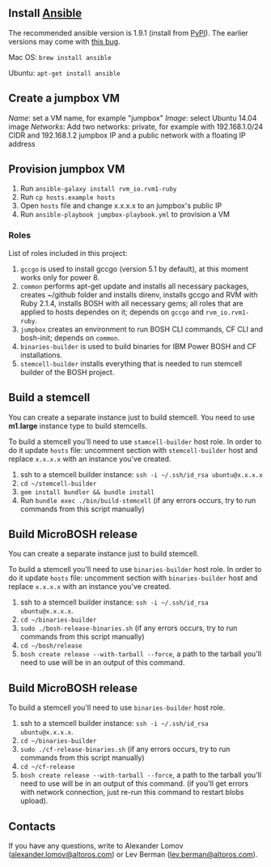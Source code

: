 ## Install [Ansible](http://www.ansible.com/)

The recommended ansible version is 1.9.1 (install from [PyPI](https://pypi.python.org/pypi/ansible/1.9.1)). The earlier versions may come with [this bug](https://github.com/rvm/rvm1-ansible/issues/44).

Mac OS:
`brew install ansible`

Ubuntu:
`apt-get install ansible`

## Create a jumpbox VM

_Name_: set a VM name, for example "jumpbox"
_Image_: select Ubuntu 14.04 image
_Networks_: Add two networks: private, for example with 192.168.1.0/24 CIDR and 192.168.1.2 jumpbox IP and a public network with a floating IP address

## Provision jumpbox VM

1. Run `ansible-galaxy install rvm_io.rvm1-ruby`
1. Run `cp hosts.example hosts`
1. Open `hosts` file and change x.x.x.x to an jumpbox's public IP
1. Run `ansible-playbook jumpbox-playbook.yml` to provision a VM

### Roles

List of roles included in this project:

1. `gccgo` is used to install gccgo (version 5.1 by default), at this moment works only for power 8.
1. `common` performs apt-get update and installs all necessary packages, creates ~/github folder and installs direnv, installs gccgo and RVM with Ruby 2.1.4, installs BOSH with all necessary gems; all roles that are applied to hosts dependes on it; depends on `gccgo` and `rvm_io.rvm1-ruby`.
1. `jumpbox` creates an environment to run BOSH CLI commands, CF CLI and bosh-init; depends on `common`.
1. `binaries-builder` is used to build binaries for IBM Power BOSH and CF installations.
1. `stemcell-builder` installs everything that is needed to run stemcell builder of the BOSH project.


## Build a stemcell

You can create a separate instance just to build stemcell. You need to use __m1.large__ instance type to build stemcells.

To build a stemcell you'll need to use `stamcell-builder` host role. In order to do it update `hosts` file: uncomment section with `stemcell-builder` host and replace `x.x.x.x` with an instance you've created.

1. ssh to a stemcell builder instance: `ssh -i ~/.ssh/id_rsa ubuntu@x.x.x.x`
1. `cd ~/stemcell-builder`
1. `gem install bundler && bundle install`
1. Run `bundle exec ./bin/build-stemcell` (if any errors occurs, try to run commands from this script manually)


## Build MicroBOSH release

You can create a separate instance just to build stemcell.

To build a stemcell you'll need to use `binaries-builder` host role. In order to do it update `hosts` file: uncomment section with `binaries-builder` host and replace `x.x.x.x` with an instance you've created.

1. ssh to a stemcell builder instance: `ssh -i ~/.ssh/id_rsa ubuntu@x.x.x.x`.
1. `cd ~/binaries-builder`
1. `sudo ./bosh-release-binaries.sh` (if any errors occurs, try to run commands from this script manually)
1. `cd ~/bosh/release`
1. `bosh create release --with-tarball --force`, a path to the tarball you'll need to use will be in an output of this command.

## Build MicroBOSH release

To build a stemcell you'll need to use `binaries-builder` host role.

1. ssh to a stemcell builder instance: `ssh -i ~/.ssh/id_rsa ubuntu@x.x.x.x`.
1. `cd ~/binaries-builder`
1. `sudo ./cf-release-binaries.sh` (if any errors occurs, try to run commands from this script manually)
1. `cd ~/cf-release`
1. `bosh create release --with-tarball --force`, a path to the tarball you'll need to use will be in an output of this command. (if you'll get errors with network connection, just re-run this command to restart blobs upload).

## Contacts

If you have any questions, write to Alexander Lomov (alexander.lomov@altoros.com) or Lev Berman (lev.berman@altoros.com).
